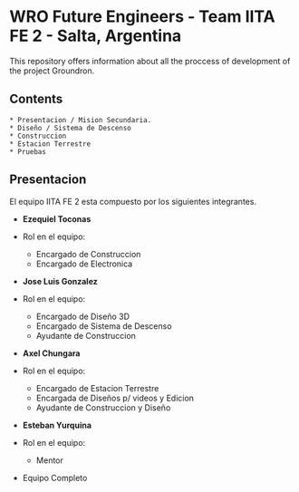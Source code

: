 # WRO Future Engineers - Team IITA FE 2 - Salta, Argentina

This repository offers information about all the proccess of development of the project Groundron. 

## Contents

    * Presentacion / Mision Secundaria.
    * Diseño / Sistema de Descenso
    * Construccion
    * Estacion Terrestre
    * Pruebas

## Presentacion

El equipo IITA FE 2 esta compuesto por los siguientes integrantes.

* **Ezequiel Toconas**
* Rol en el equipo:
  * Encargado de Construccion
  * Encargado de Electronica

* **Jose Luis Gonzalez**
* Rol en el equipo:
  * Encargado de Diseño 3D
  * Encargado de Sistema de Descenso
  * Ayudante de Construccion

* **Axel Chungara**
* Rol en el equipo:
  * Encargado de Estacion Terrestre
  * Encargada de Diseños p/ videos y Edicion
  * Ayudante de Construccion y Diseño


* **Esteban Yurquina**
* Rol en el equipo:
  * Mentor


* Equipo Completo

